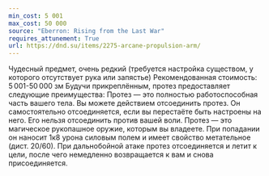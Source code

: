 ```yaml
---
min_cost: 5 001
max_cost: 50 000
source: "Eberron: Rising from the Last War"
requires_attunement: True
url: https://dnd.su/items/2275-arcane-propulsion-arm/
---
```


Чудесный предмет, очень редкий (требуется настройка существом, у которого отсутствует рука или запястье)
Рекомендованная стоимость: 5 001-50 000 зм
Будучи прикреплённым, протез предоставляет следующие преимущества:
Протез — это полностью работоспособная часть вашего тела.
Вы можете действием отсоединить протез. Он самостоятельно отсоединяется, если вы перестаёте быть настроены на него. Его нельзя отсоединить против вашей воли.
Протез — это магическое рукопашное оружие, которым вы владеете. При попадании он наносит 1к8 урона силовым полем и имеет свойство метательное (дист. 20/60). При дальнобойной атаке протез отсоединяется и летит к цели, после чего немедленно возвращается к вам и снова присоединяется.